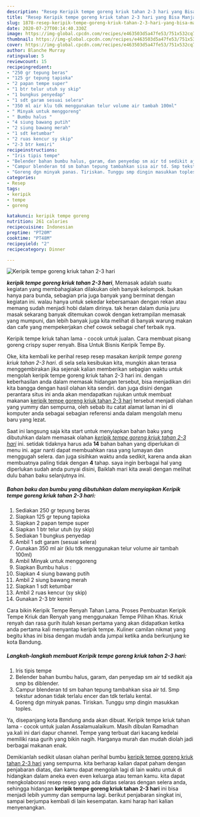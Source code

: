 ```yaml
---
description: "Resep Keripik tempe goreng kriuk tahan 2-3 hari yang Bisa Manjain Lidah"
title: "Resep Keripik tempe goreng kriuk tahan 2-3 hari yang Bisa Manjain Lidah"
slug: 1878-resep-keripik-tempe-goreng-kriuk-tahan-2-3-hari-yang-bisa-manjain-lidah
date: 2020-07-27T00:14:40.330Z
image: https://img-global.cpcdn.com/recipes/e463503d5a47fe53/751x532cq70/keripik-tempe-goreng-kriuk-tahan-2-3-hari-foto-resep-utama.jpg
thumbnail: https://img-global.cpcdn.com/recipes/e463503d5a47fe53/751x532cq70/keripik-tempe-goreng-kriuk-tahan-2-3-hari-foto-resep-utama.jpg
cover: https://img-global.cpcdn.com/recipes/e463503d5a47fe53/751x532cq70/keripik-tempe-goreng-kriuk-tahan-2-3-hari-foto-resep-utama.jpg
author: Blanche Murray
ratingvalue: 5
reviewcount: 15
recipeingredient:
- "250 gr tepung beras"
- "125 gr tepung tapioka"
- "2 papan tempe super"
- "1 btr telur utuh sy skip"
- "1 bungkus penyedap"
- "1 sdt garam sesuai selera"
- "350 ml air klu tdk menggunakan telur volume air tambah 100ml"
- " Minyak untuk menggoreng"
- " Bumbu halus "
- "4 siung bawang putih"
- "2 siung bawang merah"
- "1 sdt ketumbar"
- "2 ruas kencur sy skip"
- "2-3 btr kemiri"
recipeinstructions:
- "Iris tipis tempe"
- "Belender bahan bumbu halus, garam, dan penyedap sm air td sedikit aja smp bs diblender."
- "Campur blenderan td sm bahan tepung tambahkan sisa air td. Smp tekstur adonan tidak terlalu encer dan tdk terlalu kental."
- "Goreng dgn minyak panas. Tiriskan. Tunggu smp dingin masukkan toples."
categories:
- Resep
tags:
- keripik
- tempe
- goreng

katakunci: keripik tempe goreng 
nutrition: 261 calories
recipecuisine: Indonesian
preptime: "PT20M"
cooktime: "PT48M"
recipeyield: "2"
recipecategory: Dinner

---
```



![Keripik tempe goreng kriuk tahan 2-3 hari](https://img-global.cpcdn.com/recipes/e463503d5a47fe53/751x532cq70/keripik-tempe-goreng-kriuk-tahan-2-3-hari-foto-resep-utama.jpg)

<b><i>keripik tempe goreng kriuk tahan 2-3 hari</i></b>, Memasak adalah suatu kegiatan yang membahagiakan dilakukan oleh banyak kelompok. bukan hanya para bunda, sebagian pria juga banyak yang berminat dengan kegiatan ini. walau hanya untuk sekedar kebersamaan dengan rekan atau memang sudah menjadi hobi dalam dirinya. tak heran dalam dunia juru masak sekarang banyak ditemukan cowok dengan ketrampilan memasak yang mumpuni, dan lebih banyak juga kita melihat di banyak warung makan dan cafe yang mempekerjakan chef cowok sebagai chef terbaik nya.

Keripik tempe kriuk tahan lama - cocok untuk jualan. Cara membuat pisang goreng crispy super renyah. Bisa Untuk Bisnis Keripik Tempe By.

Oke, kita kembali ke perihal resep resep masakan <i>keripik tempe goreng kriuk tahan 2-3 hari</i>. di sela sela kesibukan kita, mungkin akan terasa menggembirakan jika sejenak kalian memberikan sebagian waktu untuk mengolah keripik tempe goreng kriuk tahan 2-3 hari ini. dengan keberhasilan anda dalam memasak hidangan tersebut, bisa menjadikan diri kita bangga dengan hasil olahan kita sendiri. dan juga disini dengan perantara situs ini anda akan mendapatkan rujukan untuk membuat makanan <u>keripik tempe goreng kriuk tahan 2-3 hari</u> tersebut menjadi olahan yang yummy dan sempurna, oleh sebab itu catat alamat laman ini di komputer anda sebagai sebagian referensi anda dalam mengolah menu baru yang lezat.


Saat ini langsung saja kita start untuk menyiapkan bahan baku yang dibutuhkan dalam memasak olahan <u><i>keripik tempe goreng kriuk tahan 2-3 hari</i></u> ini. setidak tidaknya harus ada <b>14</b> bahan bahan yang diperlukan di menu ini. agar nanti dapat membuahkan rasa yang lumayan dan menggugah selera. dan juga sisihkan waktu anda sedikit, karena anda akan membuatnya paling tidak dengan <b>4</b> tahap. saya ingin berbagai hal yang diperlukan sudah anda punyai disini, Baiklah mari kita awali dengan melihat dulu bahan baku selanjutnya ini.

<!--inarticleads1-->

##### Bahan baku dan bumbu yang dibutuhkan dalam menyiapkan Keripik tempe goreng kriuk tahan 2-3 hari:

1. Sediakan 250 gr tepung beras
1. Siapkan 125 gr tepung tapioka
1. Siapkan 2 papan tempe super
1. Siapkan 1 btr telur utuh (sy skip)
1. Sediakan 1 bungkus penyedap
1. Ambil 1 sdt garam (sesuai selera)
1. Gunakan 350 ml air (klu tdk menggunakan telur volume air tambah 100ml)
1. Ambil  Minyak untuk menggoreng
1. Siapkan  Bumbu halus :
1. Siapkan 4 siung bawang putih
1. Ambil 2 siung bawang merah
1. Siapkan 1 sdt ketumbar
1. Ambil 2 ruas kencur (sy skip)
1. Gunakan 2-3 btr kemiri


Cara bikin Keripik Tempe Renyah Tahan Lama. Proses Pembuatan Keripik Tempe Kriuk dan Renyah yang menggunakan Tempe Pilihan Khas. Kriuk renyah dan rasa gurih itulah kesan pertama yang akan didapatkan ketika anda pertama kali menyantap keripik tempe. Kuliner camilan nikmat yang begitu khas ini bisa dengan mudah anda jumpai ketika anda berkunjung ke kota Bandung. 

<!--inarticleads2-->

##### Langkah-langkah membuat Keripik tempe goreng kriuk tahan 2-3 hari:

1. Iris tipis tempe
1. Belender bahan bumbu halus, garam, dan penyedap sm air td sedikit aja smp bs diblender.
1. Campur blenderan td sm bahan tepung tambahkan sisa air td. Smp tekstur adonan tidak terlalu encer dan tdk terlalu kental.
1. Goreng dgn minyak panas. Tiriskan. Tunggu smp dingin masukkan toples.


Ya, disepanjang kota Bandung anda akan dibuat. Keripik tempe kriuk tahan lama - cocok untuk jualan Assalamualaikum. Masih dibulan Ramadhan ya.kali ini dari dapur channel. Tempe yang terbuat dari kacang kedelai memiliki rasa gurih yang bikin nagih. Harganya murah dan mudah diolah jadi berbagai makanan enak. 

Demikianlah sedikit ulasan olahan perihal bumbu <u>keripik tempe goreng kriuk tahan 2-3 hari</u> yang sempurna. kita berharap kalian dapat paham dengan penjabaran diatas, dan kamu dapat mengolah lagi di lain waktu untuk di hidangkan dalam aneka even even keluarga atau teman kamu. kita dapat mengkolaborasi resep resep yang ada diatas selaras dengan selera anda, sehingga hidangan <b>keripik tempe goreng kriuk tahan 2-3 hari</b> ini bisa menjadi lebih yummy dan sempurna lagi. berikut penjabaran singkat ini, sampai berjumpa kembali di lain kesempatan. kami harap hari kalian menyenangkan.
